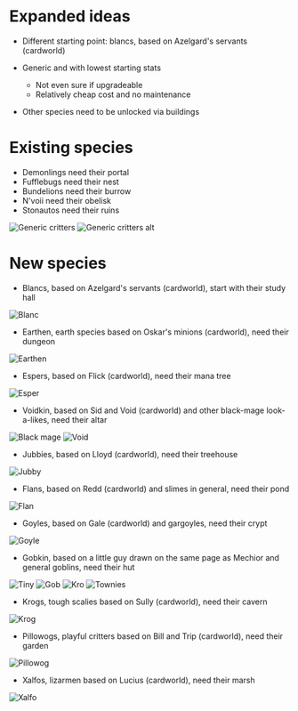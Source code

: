 # Expanded ideas

* Different starting point: blancs, based on Azelgard's servants (cardworld)
* Generic and with lowest starting stats
  * Not even sure if upgradeable
  * Relatively cheap cost and no maintenance

* Other species need to be unlocked via buildings

# Existing species

* Demonlings need their portal
* Fufflebugs need their nest
* Bundelions need their burrow
* N'voii need their obelisk
* Stonautos need their ruins

![Generic critters](./img/critters.png "The five original species")
![Generic critters alt](./img/crittersalt.png "Same as before but with headbands and flip flops")

# New species
* Blancs, based on Azelgard's servants (cardworld), start with their study hall 

![Blanc](./img/blanc.png "A generic servant blanc")

* Earthen, earth species based on Oskar's minions (cardworld), need their dungeon

![Earthen](./img/earthen.png "An earthen and one of his minions")

* Espers, based on Flick (cardworld), need their mana tree

![Esper](./img/esper.png "Flick, an esper")

* Voidkin, based on Sid and Void (cardworld) and other black-mage look-a-likes, need their altar

![Black mage](./img/blackmage.png "Sid, a black mage voidling")
![Void](./img/void.png "Void, another voidling")

* Jubbies, based on Lloyd (cardworld), need their treehouse

![Jubby](./img/jubby.png "Lloyd, a jubby")

* Flans, based on Redd (cardworld) and slimes in general, need their pond

![Flan](./img/flan.png "Redd the flan")

* Goyles, based on Gale (cardworld) and gargoyles, need their crypt

![Goyle](./img/goyle.png "Gale the goyle")

* Gobkin, based on a little guy drawn on the same page as Mechior and general goblins, need their hut

![Tiny](./img/tinygob.png "A tiny gobkin")
![Gob](./img/gob.png "Gob")
![Kro](./img/kro.png "Kro")
![Townies](./img/townies.png "A group of townies, very ancient art")

* Krogs, tough scalies based on Sully (cardworld), need their cavern

![Krog](./img/krog.png "Sully the krog")

* Pillowogs, playful critters based on Bill and Trip (cardworld), need their garden

![Pillowog](./img/pillowog.png "Bill and Trip the pillowogs")

* Xalfos, lizarmen based on Lucius (cardworld), need their marsh

![Xalfo](./img/xalfo.png "Lucius the xalfo")